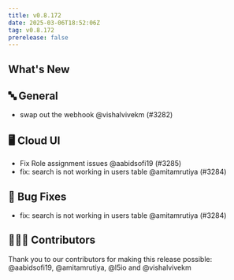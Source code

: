 ```yaml
---
title: v0.8.172
date: 2025-03-06T18:52:06Z
tag: v0.8.172
prerelease: false
---
```


## What's New
## 🔤 General
- swap out the webhook @vishalvivekm (#3282)

## 🖥 Cloud UI

- Fix Role assignment issues @aabidsofi19 (#3285)
- fix: search is not working in users table @amitamrutiya (#3284)

## 🐛 Bug Fixes

- fix: search is not working in users table @amitamrutiya (#3284)

## 👨🏽‍💻 Contributors

Thank you to our contributors for making this release possible:
@aabidsofi19, @amitamrutiya, @l5io and @vishalvivekm

